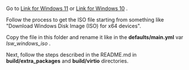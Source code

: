 Go to [Link for Windows 11](https://www.microsoft.com/en-us/software-download/windows11) or [Link for Windows 10](https://www.microsoft.com/en-us/software-download/windows10) .

Follow the process to get the ISO file starting from something like "Download Windows Disk Image (ISO) for x64 devices".

Copy the file in this folder and rename it like in the **defaults/main.yml** var *lsw_windows_iso* .

Next, follow the steps described in the README.md in **build/extra_packages** and **build/virtio** directories.
